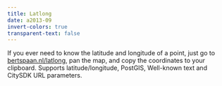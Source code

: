 ```yaml
---
title: Latlong
date: a2013-09
invert-colors: true
transparent-text: false
---
```


<section>
  <span>
    If you ever need to know the latitude and longitude of a point, just go to <a href="http://bertspaan.nl/latlong/">bertspaan.nl/latlong</a>, pan the map, and copy the coordinates to your clipboard. Supports latitude/longitude, PostGIS, Well-known text and CitySDK URL parameters.
  </span>
</section>
